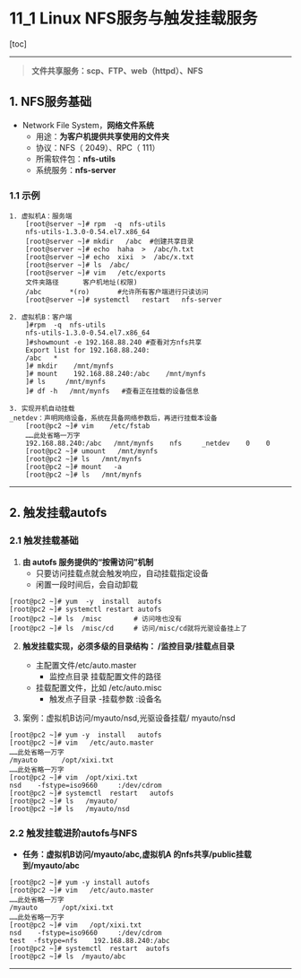 # 11_1 Linux NFS服务与触发挂载服务

[toc]

---

>**文件共享服务：scp、FTP、web（httpd）、NFS**

## 1. NFS服务基础

* Network File System，**网络文件系统**
    * 用途：**为客户机提供共享使用的文件夹**
    * 协议：NFS（ 2049）、RPC（ 111）
    * 所需软件包：**nfs-utils**
    * 系统服务：**nfs-server**

    
### 1.1 示例

```
1. 虚拟机A：服务端              
    [root@server ~]# rpm  -q  nfs-utils
    nfs-utils-1.3.0-0.54.el7.x86_64
    [root@server ~]# mkdir   /abc  #创建共享目录
    [root@server ~]# echo  haha  >  /abc/h.txt
    [root@server ~]# echo  xixi  >  /abc/x.txt
    [root@server ~]# ls  /abc/
    [root@server ~]# vim   /etc/exports
    文件夹路径      客户机地址(权限)  
    /abc       *(ro)       #允许所有客户端进行只读访问
    [root@server ~]# systemctl   restart   nfs-server

2. 虚拟机B：客户端        
    ]#rpm  -q  nfs-utils
    nfs-utils-1.3.0-0.54.el7.x86_64
    ]#showmount -e 192.168.88.240 #查看对方nfs共享
    Export list for 192.168.88.240:
    /abc   *
    ]# mkdir    /mnt/mynfs
    ]# mount    192.168.88.240:/abc    /mnt/mynfs
    ]# ls     /mnt/mynfs
    ]# df -h   /mnt/mynfs   #查看正在挂载的设备信息

3. 实现开机自动挂载           
_netdev：声明网络设备，系统在具备网络参数后，再进行挂载本设备
    [root@pc2 ~]# vim    /etc/fstab   
    ……此处省略一万字
    192.168.88.240:/abc   /mnt/mynfs    nfs     _netdev    0    0
    [root@pc2 ~]# umount   /mnt/mynfs
    [root@pc2 ~]# ls   /mnt/mynfs
    [root@pc2 ~]# mount   -a
    [root@pc2 ~]# ls   /mnt/mynfs
```

---

## 2. 触发挂载autofs

### 2.1 触发挂载基础

1. **由 autofs 服务提供的“按需访问”机制**
    * 只要访问挂载点就会触发响应，自动挂载指定设备
    * 闲置一段时间后，会自动卸载

```
[root@pc2 ~]# yum  -y  install  autofs
[root@pc2 ~]# systemctl restart autofs
[root@pc2 ~]# ls  /misc        # 访问啥也没有
[root@pc2 ~]# ls  /misc/cd     # 访问/misc/cd就将光驱设备挂上了
```

2. **触发挂载实现，必须多级的目录结构： /监控目录/挂载点目录**      

    * 主配置文件/etc/auto.master
        * 监控点目录  	挂载配置文件的路径
    * 挂载配置文件，比如 /etc/auto.misc
        * 触发点子目录  	  -挂载参数    		:设备名
        
3. 案例：虚拟机B访问/myauto/nsd,光驱设备挂载/ myauto/nsd

```
[root@pc2 ~]# yum -y  install   autofs
[root@pc2 ~]# vim   /etc/auto.master
……此处省略一万字 
/myauto      /opt/xixi.txt
……此处省略一万字
[root@pc2 ~]# vim  /opt/xixi.txt
nsd    -fstype=iso9660     :/dev/cdrom
[root@pc2 ~]# systemctl  restart   autofs
[root@pc2 ~]# ls   /myauto/
[root@pc2 ~]# ls   /myauto/nsd
```

### 2.2 触发挂载进阶autofs与NFS

* **任务：虚拟机B访问/myauto/abc,虚拟机A 的nfs共享/public挂载到/myauto/abc**

```
[root@pc2 ~]# yum -y install autofs
[root@pc2 ~]# vim   /etc/auto.master
……此处省略一万字 
/myauto      /opt/xixi.txt    
……此处省略一万字                          
[root@pc2 ~]# vim   /opt/xixi.txt
nsd    -fstype=iso9660     :/dev/cdrom
test  -fstype=nfs    192.168.88.240:/abc
[root@pc2 ~]# systemctl  restart  autofs
[root@pc2 ~]# ls  /myauto/abc
```

---












